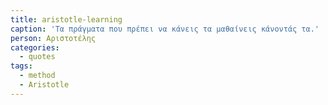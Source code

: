 ```yaml
---
title: aristotle-learning
caption: 'Τα πράγματα που πρέπει να κάνεις τα μαθαίνεις κάνοντάς τα.'
person: Αριστοτέλης
categories:
  - quotes
tags:
  - method
  - Aristotle
---
```

